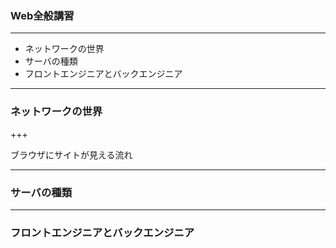 ### Web全般講習

---

- ネットワークの世界
- サーバの種類
- フロントエンジニアとバックエンジニア

---

### ネットワークの世界

+++

ブラウザにサイトが見える流れ

---


### サーバの種類


---


### フロントエンジニアとバックエンジニア



